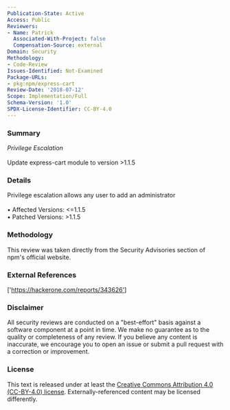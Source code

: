 ```yaml
---
Publication-State: Active
Access: Public
Reviewers:
- Name: Patrick
  Associated-With-Project: false
  Compensation-Source: external
Domain: Security
Methodology:
- Code-Review
Issues-Identified: Not-Examined
Package-URLs:
- pkg:npm/express-cart
Review-Date: '2018-07-12'
Scope: Implementation/Full
Schema-Version: '1.0'
SPDX-License-Identifier: CC-BY-4.0
---
```

### Summary
*Privilege Escalation*<br><br>Update express-cart module to version >1.1.5
### Details
Privilege escalation allows any user to add an administrator
<br><br>• Affected Versions: <=1.1.5
<br>• Patched Versions: >1.1.5
### Methodology
This review was taken directly from the Security Advisories section of npm's official website.
### External References
['https://hackerone.com/reports/343626']
### Disclaimer
All security reviews are conducted on a "best-effort" basis against a software component at a point in time. We make no guarantee as to the quality or completeness of any review. If you believe any content is inaccurate, we encourage you to open an issue or submit a pull request with a correction or improvement.
### License
This text is released under at least the [Creative Commons Attribution 4.0 (CC-BY-4.0) license](https://creativecommons.org/licenses/by/4.0/legalcode.txt). Externally-referenced content may be licensed differently.
